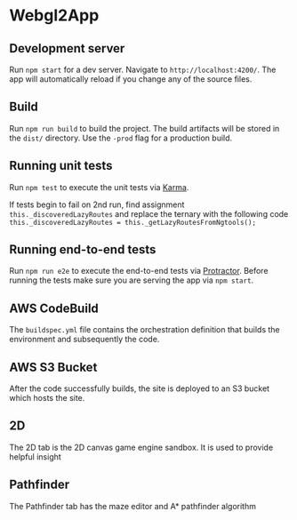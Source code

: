 # Webgl2App

## Development server

Run `npm start` for a dev server. Navigate to `http://localhost:4200/`. The app will automatically reload if you change any of the source files.

## Build

Run `npm run build` to build the project. The build artifacts will be stored in the `dist/` directory. Use the `-prod` flag for a production build.

## Running unit tests

Run `npm test` to execute the unit tests via [Karma](https://karma-runner.github.io).

If tests begin to fail on 2nd run, find assignment `this._discoveredLazyRoutes` and replace the ternary with the following code `this._discoveredLazyRoutes = this._getLazyRoutesFromNgtools();`

## Running end-to-end tests

Run `npm run e2e` to execute the end-to-end tests via [Protractor](http://www.protractortest.org/).
Before running the tests make sure you are serving the app via `npm start`.

## AWS CodeBuild

The `buildspec.yml` file contains the orchestration definition that builds the environment and subsequently the code.

## AWS S3 Bucket

After the code successfully builds, the site is deployed to an S3 bucket which hosts the site.

## 2D

The 2D tab is the 2D canvas game engine sandbox. It is used to provide helpful insight 

## Pathfinder

The Pathfinder tab has the maze editor and A* pathfinder algorithm